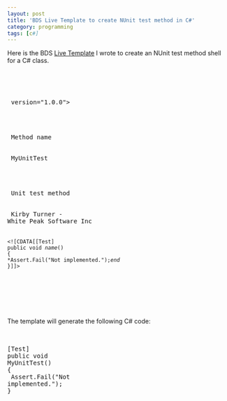 ```yaml
---
layout: post
title: 'BDS Live Template to create NUnit test method in C#'
category: programming
tags: [c#]
---
```


Here is the BDS <a href="http://delphi.wikia.com/wiki/Live_Templates_Technical_Info">Live Template</a> I wrote to create an NUnit test method shell for a C# class.<br /><br /><pre><br /><br /><br />        version="1.0.0"&gt;<br /> <br /> <br /> <br />        Method name<br /> <br /> <br />        MyUnitTest<br /> <br /> <br /> <br />      Unit test method<br /> <br /> <br />      Kirby Turner - White Peak Software Inc<br /> <br /> <code>&lt;![CDATA[[Test]<br />public void $name$()<br />{<br />$*$Assert.Fail("Not implemented.");$end$<br />}]]&gt;<br /> </code><br /> <br /><br /></pre><br /><br />The template will generate the following C# code:<br /><br /><pre><br />[Test]<br />public void MyUnitTest()<br />{<br />   Assert.Fail("Not implemented.");<br />}<br /></pre>
